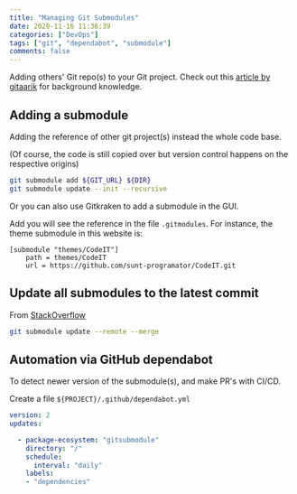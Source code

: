 ```yaml
---
title: "Managing Git Submodules"
date: 2020-11-16 11:36:39
categories: ["DevOps"]
tags: ["git", "dependabot", "submodule"]
comments: false
---
```


Adding others' Git repo(s) to your Git project. Check out this [article by gitaarik](https://gist.github.com/gitaarik/8735255) for background knowledge.

<!--more-->

## Adding a submodule

Adding the reference of other git project(s) instead the whole code base.

(Of course, the code is still copied over but version control happens on the respective origins)

```bash
git submodule add ${GIT_URL} ${DIR}
git submodule update --init --recursive
```

Or you can also use Gitkraken to add a submodule in the GUI.

Add you will see the reference in the file `.gitmodules`. For instance, the theme submodule in this website is:

```
[submodule "themes/CodeIT"]
	path = themes/CodeIT
	url = https://github.com/sunt-programator/CodeIT.git
```

## Update all submodules to the latest commit

From [StackOverflow](https://stackoverflow.com/questions/5828324/update-git-submodule-to-latest-commit-on-origin/5828396#5828396)

```bash
git submodule update --remote --merge
```

## Automation via GitHub dependabot

To detect newer version of the submodule(s), and make PR's with CI/CD.

Create a file `${PROJECT}/.github/dependabot.yml`
```yml
version: 2
updates:

  - package-ecosystem: "gitsubmodule"
    directory: "/"
    schedule:
      interval: "daily"
    labels:
    - "dependencies"
```
